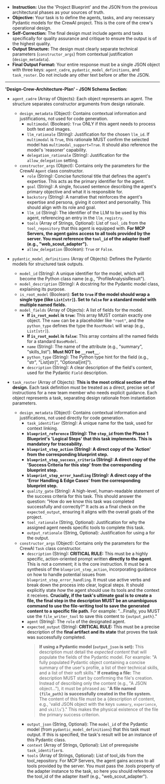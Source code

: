 * **Instruction:** Use the 'Project Blueprint' and the JSON from the previous architectural phases as your sources of truth.
* **Objective:** Your task is to define the agents, tasks, and any necessary Pydantic models for the CrewAI project. This is the core of the crew's operational design.
* **Self-Correction:** The final design must include agents and tasks specifically for quality assurance and critique to ensure the output is of the highest quality.
* **Output Structure:** The design must clearly separate technical parameters (`constructor_args`) from contextual justification (`design_metadata`).
* **Final Output Format:** Your entire response must be a single JSON object with three keys: `agent_cadre`, `pydantic_model_definitions`, and `task_roster`. Do not include any other text before or after the JSON.

---

**'Design-Crew-Architecture-Plan' - JSON Schema Section:**

*   `agent_cadre` (Array of Objects): Each object represents an agent. The structure separates constructor arguments from design rationale.
    *   `design_metadata` (Object): Contains contextual information and justifications, not used for code generation.
        *   `multimodal` (Boolean): `True` ONLY if this agent needs to process both text and images.
        *   `llm_rationale` (String): Justification for the chosen `llm_id`. If `multimodal` is `True`, this rationale MUST confirm the selected model has `multimodal_support=True`. It should also reference the model's 'reasoner' capability.
        *   `delegation_rationale` (String): Justification for the `allow_delegation` setting.
    *   `constructor_args` (Object): Contains only the parameters for the CrewAI `Agent` class constructor.
        *   `role` (String): Concise functional title that defines the agent's expertise. This acts as the primary identifier for the agent.
        *   `goal` (String): A single, focused sentence describing the agent's primary objective and what it is responsible for.
        *   `backstory` (String): A narrative that reinforces the agent's expertise and persona, giving it context and personality. This should align with its role and goal.
        *   `llm_id` (String): The identifier of the LLM to be used by this agent, referencing an entry in the `llm_registry`.
        *   `tools` (Array of Strings, Optional): List of `tool_id`s from the `tool_repository` that this agent is equipped with. **For MCP Servers, the agent gains access to all tools provided by the server. You must reference the `tool_id` of the adapter itself (e.g., "web_scout_adapter").**
        *   `allow_delegation` (Boolean): `True` or `False`.

*   `pydantic_model_definitions` (Array of Objects): Defines the Pydantic models for structured task outputs.
    *   `model_id` (String): A unique identifier for the model, which will become the Python class name (e.g., "ProfileAnalysisResult").
    *   `model_description` (String): A docstring for the Pydantic model class, explaining its purpose.
    *   `is_root_model` (Boolean): **Set to `true` if the model should wrap a single type (like `List[str]`). Set to `false` for a standard model with multiple named fields.**
    *   `model_fields` (Array of Objects): A list of fields for the model.
        *   **If `is_root_model` is `true`:** This array MUST contain exactly one object. The `name` can be a placeholder like `"root"`, and the `python_type` defines the type the `RootModel` will wrap (e.g., `List[str]`).
        *   **If `is_root_model` is `false`:** This array contains all the named fields for a standard `BaseModel`.
        *   `name` (String): The name of the attribute (e.g., "summary", "skills_list"). **Must NOT be `__root__`**.
        *   `python_type` (String): The Python type hint for the field (e.g., "str", "List[str]", "Optional[int]").
        *   `description` (String): A clear description of the field's content, used for the Pydantic `Field` description.

*   `task_roster` (Array of Objects): **This is the most critical section of the design.** Each task definition must be treated as a direct, precise set of instructions for a new team member who needs explicit guidance. Each object represents a task, separating design rationale from instantiation parameters.
    *   `design_metadata` (Object): Contains contextual information and justifications, not used directly for code generation.
        *   `task_identifier` (String): A unique name for the task, used for context linking.
        *   **`blueprint_reference` (String): The `step_id` from the Phase 1 Blueprint's 'Logical Steps' that this task implements. This is mandatory for traceability.**
        *   **`blueprint_step_action` (String): A direct copy of the 'Action' from the corresponding blueprint step.**
        *   **`blueprint_step_success_criteria` (String): A direct copy of the 'Success Criteria for this step' from the corresponding blueprint step.**
        *   **`blueprint_step_error_handling` (String): A direct copy of the 'Error Handling & Edge Cases' from the corresponding blueprint step.**
        *   `quality_gate` (String): A high-level, human-readable statement of the success criteria for this task. This should answer the question: "How do we know this task was completed successfully and correctly?" It acts as a final check on the `expected_output`, ensuring it aligns with the overall goals of the project.
        *   `tool_rationale` (String, Optional): Justification for why the assigned agent needs specific tools to complete this task.
        *   `output_rationale` (String, Optional): Justification for using a for the output.
    *   `constructor_args` (Object): Contains only the parameters for the CrewAI `Task` class constructor.
        *   `description` (String): **CRITICAL RULE:** This must be a highly specific, action-oriented prompt written **directly to the agent**. This is not a comment; it is the core instruction. It must be a synthesis of the `blueprint_step_action`, incorporating guidance on how to handle potential issues from `blueprint_step_error_handling`. It must use active verbs and break down the process into clear, logical steps. It should explicitly state *how* the agent should use its tools and the context it receives. **Crucially, if the task's ultimate goal is to create a file, the final step in the description MUST be an unambiguous command to use the file-writing tool to save the generated content to a specific file path.** For example: "...Finally, you MUST use the `file_writer_tool` to save this content to `{output_path}`."
        *   `agent` (String): The `role` of the designated agent.
        *   `expected_output` (String): **CRITICAL RULE:** This must be a precise description of the **final artifact and its state** that proves the task was successfully completed.
            > **If using a Pydantic model (`output_json` is set):** This description must detail the *expected content* that will populate the fields of the Pydantic model. For example: "A fully populated Pydantic object containing a concise summary of the user's profile, a list of their technical skills, and a list of their soft skills."
            > **If creating a file:** The description MUST start by confirming the file's creation. Instead of describing only the content (e.g., "A JSON object..."), it must be phrased as: "**A file named `{file_path}` is successfully created in the file system.** The content of this file must be a {description of content, e.g., 'valid JSON object with the keys `summary`, `experience`, and `skills`'}." This makes the physical existence of the file the primary success criterion.
        *   `output_json` (String, Optional): The `model_id` of the Pydantic model (from `pydantic_model_definitions`) that this task must output. If this is specified, the task's result will be an instance of this Pydantic class.
        *   `context` (Array of Strings, Optional): List of prerequisite `task_identifier`s.
        *   `tools` (Array of Strings, Optional): List of tool_ids from the tool_repository. For MCP Servers, the agent gains access to all tools provided by the server. You must pass the .tools property of the adapter instance to the task, so here you should reference the tool_id of the adapter itself (e.g., "web_scout_adapter").